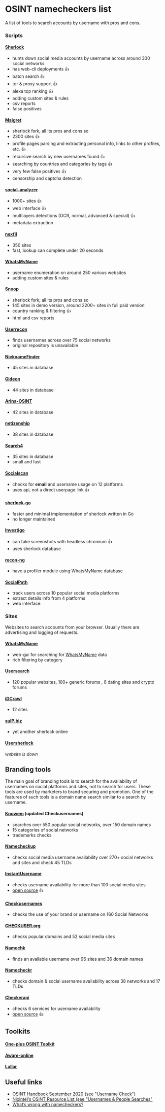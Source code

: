 # OSINT namecheckers list

A list of tools to search accounts by username with pros and cons.

### Scripts

#### [Sherlock](https://github.com/sherlock-project/sherlock)
* hunts down social media accounts by username across around 300 social networks
* has web-cli deployments 👍
* batch search 👍
* tor & proxy support 👍
* alexa top ranking 👍
* adding custom sites & rules
* csv reports
* false positives

#### [Maigret](https://github.com/soxoj/maigret)
* sherlock fork, all its pros and cons so
* 2300 sites 👍
* profile pages parsing and extracting personal info, links to other profiles, etc. 👍
* recursive search by new usernames found 👍
* searching by countries and categories by tags 👍
* very few false positives 👍
* censorship and captcha detection

#### [social-analyzer](https://github.com/qeeqbox/social-analyzer)
* 1000+ sites 👍
* web interface 👍
* multilayers detections (OCR, normal, advanced & special) 👍
* metadata extraction

#### [nexfil](https://github.com/thewhiteh4t/nexfil)
* 350 sites
* fast, lookup can complete under 20 seconds

#### [WhatsMyName](https://github.com/webbreacher/whatsmyname)
* username enumeration on around 250 various websites
* adding custom sites & rules

#### [Snoop](https://github.com/snooppr/snoop)
* sherlock fork, all its pros and cons so
* 145 sites in demo version, around 2200+ sites in full paid version
* country ranking & filtering 👍
* html and csv reports

#### [Userrecon](https://github.com/wishihab/userrecon)
* finds usernames across over 75 social networks 
* original repository is unavailable

#### [NicknameFinder](https://github.com/restanse/NicknameFinder)
* 45 sites in database

#### [Gideon](https://github.com/YouVBeenHacked/gideon)
* 44 sites in database

#### [Arina-OSINT](https://github.com/AlexC-ux/Arina-OSINT)
* 42 sites in database

#### [netizenship](https://github.com/rahulrajpl/netizenship)
* 38 sites in database

#### [Search4](https://github.com/0xknown/Search4)
* 35 sites in database
* small and fast

#### [Socialscan](https://github.com/iojw/socialscan)
* checks for **email** and username usage on 12 platforms 
* uses api, not a direct userpage link 👍

#### [sherlock-go](https://github.com/mesuutt/sherlock)
* faster and minimal implementation of sherlock written in Go
* no longer maintained

#### [Investigo](https://github.com/tdh8316/Investigo)
* can take screenshots with headless chromium 👍
* uses sherlock database

#### [recon-ng](https://github.com/lanmaster53/recon-ng/)
* have a profiler module using WhatsMyName database

#### [SocialPath](https://github.com/woj-ciech/SocialPath)
* track users across 10 popular social media platforms
* extract details info from 4 platforms
* web interface

#### 

### Sites

Websites to search accounts from your browser. Usually there are advertising and logging of requests.

#### [WhatsMyName](https://whatsmyname.app/)
* web-gui for searching for [WhatsMyName](https://github.com/webbreacher/whatsmyname) data
* rich filtering by category

#### [Usersearch](https://usersearch.org/)
* 120 popular websites, 100+ generic forums , 6 dating sites and crypto forums

#### [iDCrawl](https://www.idcrawl.com/username)
* 12 sites

#### [suIP.biz](https://suip.biz/ru/?act=sherlock)
* yet another sherlock online

#### [Usersherlock](http://usersherlock.com/)
*website is down*

## Branding tools

The main goal of branding tools is to search for the availability of usernames on social platforms and sites, not to search for users.
These tools are used by marketers to brand securing and promotion.
One of the features of such tools is a domain name search similar to a search by username.

#### [Knowem](https://knowem.com/) (updated Checkusernames)
* searches over 550 popular social networks, over 150 domain names
* 15 categories of social networks
* trademarks checks

#### [Namecheckup](http://namecheckup.com/)
* checks social media username availability over 270+ social networks and sites and check 45 TLDs

#### [InstantUsername](https://instantusername.com/)
* checks username availability for more than 100 social media sites
* [open source](https://github.com/instant-username-search) 👍

#### [Checkusernames](https://checkusernames.com/)
* checks the use of your brand or username on 160 Social Networks

#### ~~[CHECKUSER.org](https://checkuser.org)~~
* checks popular domains and 52 social media sites

#### [Namechk](https://namechk.com/)
* finds an available username over 96 sites and 36 domain names

#### [Namecheckr](https://www.namecheckr.com/)
* checks domain & social username availability across 38 networks and 17 TLDs

#### [Checkerapi](https://app.swaggerhub.com/apis/checker/api)
* checks 6 services for username availability
* [open source](https://github.com/checker/api) 👍


## Toolkits

#### [One-plus OSINT Toolkit](https://one-plus.github.io/EmailUsername)

#### [Aware-online](https://www.aware-online.com/en/osint-tools/username-search-tool/)

#### [Lullar](https://com.lullar.com/)

## Useful links

* [OSINT Handbook September 2020 (see "Username Check")](https://i-intelligence.eu/uploads/public-documents/OSINT_Handbook_2020.pdf)
* [Nixintel's OSINT Resource List (see "Usernames & People Searches"](https://start.me/p/rx6Qj8/nixintel-s-osint-resource-list)
* [What’s wrong with namecheckers?](https://soxoj.medium.com/whats-wrong-with-namecheckers-981e5cba600e)
